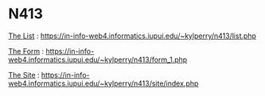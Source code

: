 # N413

[The List](https://in-info-web4.informatics.iupui.edu/~kylperry/n413/list.php) : https://in-info-web4.informatics.iupui.edu/~kylperry/n413/list.php

[The Form](https://in-info-web4.informatics.iupui.edu/~kylperry/n413/form_1.php) : https://in-info-web4.informatics.iupui.edu/~kylperry/n413/form_1.php

[The Site](https://in-info-web4.informatics.iupui.edu/~kylperry/n413/site/index.php) : https://in-info-web4.informatics.iupui.edu/~kylperry/n413/site/index.php

